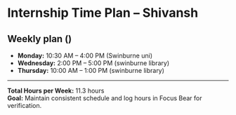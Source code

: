 # Internship Time Plan – Shivansh

## Weekly plan ()
- **Monday:** 10:30 AM – 4:00 PM (Swinburne uni)
- **Wednesday:** 2:00 PM – 5:00 PM (swinburne library)
- **Thursday:** 10:00 AM – 1:00 PM (swinburne library)



---

**Total Hours per Week:** 11.3 hours  
**Goal:** Maintain consistent schedule and log hours in Focus Bear for verification.
